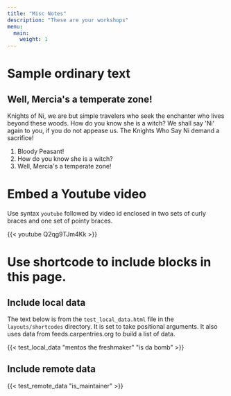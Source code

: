 ```yaml
---
title: "Misc Notes"
description: "These are your workshops"
menu:
  main:
    weight: 1
---
```



# Sample ordinary text

## Well, Mercia's a temperate zone!

Knights of Ni, we are but simple travelers who seek the enchanter who lives beyond these woods. How do you know she is a witch? We shall say 'Ni' again to you, if you do not appease us. The Knights Who Say Ni demand a sacrifice!

1. Bloody Peasant!
1. How do you know she is a witch?
1. Well, Mercia's a temperate zone!


# Embed a Youtube video 

Use syntax `youtube` followed by video id enclosed in two sets of curly braces and one set of pointy braces. 

{{< youtube Q2qg9TJm4Kk >}}

# Use shortcode to include blocks in this page.

## Include local data 

The text below is from the `test_local_data.html` file in the `layouts/shortcodes` directory.  It is set to take positional arguments.
It also uses data from feeds.carpentries.org to build a list of data. 

{{< test_local_data "mentos the freshmaker" "is da bomb" >}}

## Include remote data 

{{< test_remote_data "is_maintainer" >}}
